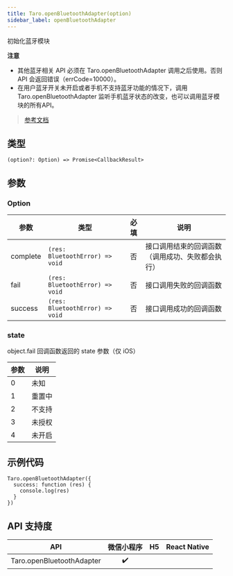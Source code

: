 ```yaml
---
title: Taro.openBluetoothAdapter(option)
sidebar_label: openBluetoothAdapter
---
```


初始化蓝牙模块

**注意**
- 其他蓝牙相关 API 必须在 Taro.openBluetoothAdapter 调用之后使用。否则 API 会返回错误（errCode=10000）。
- 在用户蓝牙开关未开启或者手机不支持蓝牙功能的情况下，调用 Taro.openBluetoothAdapter 监听手机蓝牙状态的改变，也可以调用蓝牙模块的所有API。

> [参考文档](https://developers.weixin.qq.com/miniprogram/dev/api/device/bluetooth/wx.openBluetoothAdapter.html)

## 类型

```tsx
(option?: Option) => Promise<CallbackResult>
```

## 参数

### Option

<table>
  <thead>
    <tr>
      <th>参数</th>
      <th>类型</th>
      <th style="text-align:center">必填</th>
      <th>说明</th>
    </tr>
  </thead>
  <tbody>
    <tr>
      <td>complete</td>
      <td><code>(res: BluetoothError) =&gt; void</code></td>
      <td style="text-align:center">否</td>
      <td>接口调用结束的回调函数（调用成功、失败都会执行）</td>
    </tr>
    <tr>
      <td>fail</td>
      <td><code>(res: BluetoothError) =&gt; void</code></td>
      <td style="text-align:center">否</td>
      <td>接口调用失败的回调函数</td>
    </tr>
    <tr>
      <td>success</td>
      <td><code>(res: BluetoothError) =&gt; void</code></td>
      <td style="text-align:center">否</td>
      <td>接口调用成功的回调函数</td>
    </tr>
  </tbody>
</table>

### state

object.fail 回调函数返回的 state 参数（仅 iOS）

<table>
  <thead>
    <tr>
      <th>参数</th>
      <th>说明</th>
    </tr>
  </thead>
  <tbody>
    <tr>
      <td>0</td>
      <td>未知</td>
    </tr>
    <tr>
      <td>1</td>
      <td>重置中</td>
    </tr>
    <tr>
      <td>2</td>
      <td>不支持</td>
    </tr>
    <tr>
      <td>3</td>
      <td>未授权</td>
    </tr>
    <tr>
      <td>4</td>
      <td>未开启</td>
    </tr>
  </tbody>
</table>

## 示例代码

```tsx
Taro.openBluetoothAdapter({
  success: function (res) {
    console.log(res)
  }
})
```

## API 支持度

| API | 微信小程序 | H5 | React Native |
| :---: | :---: | :---: | :---: |
| Taro.openBluetoothAdapter | ✔️ |  |  |

